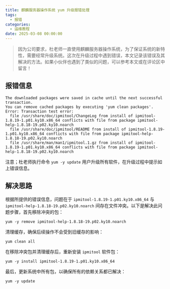 ```yaml
---
title: 麒麟服务器操作系统 yum 升级报错处理
tags:
  - 报错
categories:
  - 运维教程
date: 2025-03-08 00:00:00
---
```


> 因为公司要求，杜老师一直使用麒麟服务器操作系统，为了保证系统的新特性，需要经常升级系统。这次在升级过程中遇到错误，本文记录该错误及其解决的方法。如果小伙伴也遇到了类似的问题，可以参考本文或在评论区中留言！

<!-- more -->

## 报错信息

```
The downloaded packages were saved in cache until the next successful transaction.
You can remove cached packages by executing 'yum clean packages'.
Error: Transaction test error:
  file /usr/share/doc/ipmitool/ChangeLog from install of ipmitool-1.8.19-1.p01.ky10.x86_64 conflicts with file from package ipmitool-help-1.8.18-19.p02.ky10.noarch
  file /usr/share/doc/ipmitool/README from install of ipmitool-1.8.19-1.p01.ky10.x86_64 conflicts with file from package ipmitool-help-1.8.18-19.p02.ky10.noarch
  file /usr/share/man/man1/ipmitool.1.gz from install of ipmitool-1.8.19-1.p01.ky10.x86_64 conflicts with file from package ipmitool-help-1.8.18-19.p02.ky10.noarch
```

注意；杜老师执行命令 `yum -y update` 用户升级所有软件，在升级过程中提示如上错误信息。

## 解决思路

根据所提供的错误信息，问题在于 `ipmitool-1.8.19-1.p01.ky10.x86_64` 与 `ipmitool-help-1.8.18-19.p02.ky10.noarch` 间存在文件冲突。以下是解决此问题步骤，首先移除冲突的包：

```
yum -y remove ipmitool-help-1.8.18-19.p02.ky10.noarch
```

清理缓存，确保后续操作不会受到旧缓存的影响：

```
yum clean all
```

在移除冲突包并清理缓存后，重新安装 `ipmitool` 软件包：

```
yum -y install ipmitool-1.8.19-1.p01.ky10.x86_64
```

最后，更新系统中所有包，以确保所有的依赖关系都已解决：

```
yum -y update
```